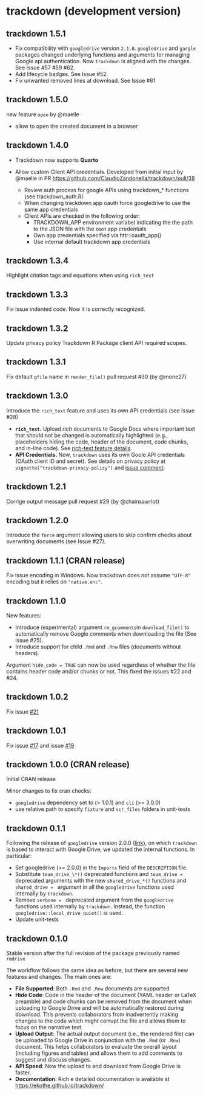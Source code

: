 # trackdown (development version)

## trackdown 1.5.1

- Fix compatibility with `googledrive` version `2.1.0`. `googledrive` and `gargle` packages changed underlying functions and arguments for managing Google api authentication. Now `trackdown` is aligned with the changes. See Issue #57 #59 #62.
- Add lifecycle badges. See Issue #52.
- Fix unwanted removed lines at download. See Issue #61

## trackdown 1.5.0

new feature `open` by @maelle

- allow to open the created document in a browser

## trackdown 1.4.0

- Trackdown now supports **Quarto**


- Allow custom Client API credentials. Developed from initial input by @maelle in PR https://github.com/ClaudioZandonella/trackdown/pull/38 
    - Review auth process for google APIs using trackdown_* functions (see trackdown_auth.R)
    - When changing trackdown app oauth force googledrive to use the same app credentials
    - Client APIs are checked in the following order:
      - TRACKDOWN_APP environment variabel indicating the the path to the JSON file with the own app credentials
      - Own app credentials specified via httr::oauth_app()
      - Use internal default trackdown app credentials
  
## trackdown 1.3.4

Highlight citation tags and equations when using `rich_text`

## trackdown 1.3.3

Fix issue indented code. Now it is correctly recognized.

## trackdown 1.3.2

Update privacy policy Trackdown R Package client API required scopes.  

## trackdown 1.3.1

Fix default `gfile` name in `render_file()` pull request #30 (by @mone27)

## trackdown 1.3.0

Introduce the `rich_text` feature and uses its own API credentials (see Issue #28)

- **`rich_text`.** Upload *rich* documents to Google Docs where important text that should not be changed is automatically highlighted (e.g., placeholders hiding the code, header of the document, code chunks, and in-line code). See [rich-text feature details]( https://claudiozandonella.github.io/trackdown/articles/trackdown-features.html#rich-text).
- **API Credentials.** Now, `trackdown` uses its own Goole API credentials (OAuth client ID and secret). See details on privacy policy at `vignette("trackdown-privacy-policy")` and [issue comment](https://github.com/ClaudioZandonella/trackdown/issues/28#issuecomment-1057195007).

## trackdown 1.2.1

Corrige output message pull request #29 (by @chainsawriot)

## trackdown 1.2.0

Introduce the `force` argument allowing users to skip confirm checks about overwriting documents (see Issue #27).

## trackdown 1.1.1 (CRAN release)

Fix issue encoding in Windows. Now trackdown does not assume `"UTF-8"` encoding but it relies on `"native.enc"`.

## trackdown 1.1.0

New features:
 
- Introduce (experimental) argument `rm_gcomments`in `download_file()` to automatically remove Google comments when downloading the file (See issue #25).   
- Introduce support for child `.Rmd` and `.Rnw` files (documents without headers).

Argument `hide_code = TRUE` can now be used regardless of whether the file contains header code and/or chunks or not. This fixed the issues #22 and #24.

## trackdown 1.0.2

Fix issue [#21](https://github.com/ClaudioZandonella/trackdown/issues/21)

## trackdown 1.0.1

Fix issue [#17](https://github.com/ClaudioZandonella/trackdown/issues/17) and issue [#19](https://github.com/ClaudioZandonella/trackdown/issues/19)

## trackdown 1.0.0 (CRAN release)

Initial CRAN release

Minor changes to fix cran checks:

- `googledrive` dependency set to (> 1.0.1) and `cli` (>= 3.0.0)
- use relative path to specify  `fixture` and `vcr_files` folders in unit-tests


## trackdown 0.1.1

Following the release of `googledrive` version 2.0.0 ([link](https://www.tidyverse.org/blog/2021/07/googledrive-2-0-0/)), on which `trackdown` is based to interact with Google Drive, we updated the internal functions. In particular:

- Set googledrive (>= 2.0.0) in the `Imports` field of the `DESCRIPTION` file.
- Substitute `team_drive_\*()` deprecated functions and `team_drive =` deprecated arguments with the new `shared_drive_*()` functions and `shared_drive = ` argument in all the `googledrive` functions used internally by `trackdown`.
- Remove `verbose = ` deprecated argument from the `googledrive` functions used internally by `trackdown`. Instead, the function `googledrive::local_drive_quiet()` is used.
- Update unit-tests


## trackdown 0.1.0

Stable version after the full revision of the package previously named `rmdrive`

The workflow follows the same idea as before, but there are several new features and changes. The main ones are:

- **File Supported**: Both `.Rmd` and `.Rnw` documents are supported
- **Hide Code**: Code in the header of the document (YAML header or LaTeX preamble) and code chunks can be removed from the document when uploading to Google Drive and will be automatically restored during download. This prevents collaborators from inadvertently making changes to the code which might corrupt the file and allows them to focus on the narrative text.
-  **Upload Output**: The actual output document (i.e., the rendered file) can be uploaded to Google Drive in conjunction with the `.Rmd` (or `.Rnw`) document. This helps collaborators to evaluate the overall layout (including figures and tables) and allows them to add comments to suggest and discuss changes.
- **API Speed**:  Now the upload to and download from Google Drive is faster.
-  **Documentation**: Rich e detailed documentation is available at https://ekothe.github.io/trackdown/
